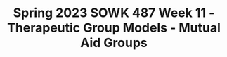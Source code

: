 ---
layout: single_embed_slide
title: "Spring 2023 SOWK 487 Week 11 - Therapeutic Group Models - Mutual Aid Groups"
presentation_id: n4p6cC
canonical_url: /presentations/n4p6cC/
slides:
  - slide_name: ../deck-10159-large-0.jpeg
    slide_thumbnail: ../deck-10159-thumb-0.jpeg
    slide_text: >
      <p>Therapeutic Group Models Mutual Aid Groups
      Dr. Jacob Campbell, LICSW at Heritage University
      SOWK 487w Spring 2023</p>
      
  - slide_name: ../deck-10159-large-1.jpeg
    slide_thumbnail: ../deck-10159-thumb-1.jpeg
    slide_text: >
      <p>Agenda Plan for Week 11 What are mutual aid groups Dynamics of mutual aid groups The phases of helping within the mutual aid process Facilitation of mutual aid</p>
      
  - slide_name: ../deck-10159-large-2.jpeg
    slide_thumbnail: ../deck-10159-thumb-2.jpeg
    slide_text: >
      <p>Our America with Lisa Ling Transgender Support Group Meeting</p>
      
  - slide_name: ../deck-10159-large-3.jpeg
    slide_thumbnail: ../deck-10159-thumb-3.jpeg
    slide_text: >
      <p>Engage in the Process of Reviewing Practice Together for Development
      THEMES Understand How Trauma Impacts Students
      Use Idea Generation Develop New and Novel Ideas Integrated Self-Care Practices Limiting Re-Traumatization Into Group and Encourage Use Within the Classroom Methods for Increasing to Reduce Compassion Fatigue Use Storytelling to Resiliency Factors for Students Make Meaning and Engaging in Self-Care and Include Scholarly Sources and Develop Cohesion Burnout Prevention to Reduce the Develop Connections to Impact of Secondary Trauma Evidence-Based Practice De ne Concepts as a Evaluate and Implement Ideas for Group to Enhance Promoting Systematic Changes Understanding Within a Classroom and School-Wide Review Protocols for Professional Socialization Develop a Tool or Recommendation for How Other School LEARNING STRATEGIES Sta Could Create Similar Growth in Other Schools
      Follow Mutual Aid Model
      Incorporate an Interdisciplinary Framework
      ff
      fi
      COMPONENTS IN BUILDING A TRAUMA-INFORMED PLC
      (Campbell, 2023)</p>
      
  - slide_name: ../deck-10159-large-4.jpeg
    slide_thumbnail: ../deck-10159-thumb-4.jpeg
    slide_text: >
      <p>Dynamics of Mutual Aid Creating Many Helping Relationships
      • Sharing data
      • Mutual support
      • “All-in-the-same-boat”
      • Mutual demand
      phenomenon
      • Dialectical process • Discussing taboo areas • Developing a universal perspective
      • Individual problem-solving • Rehearsal • “Strength-in-numbers” phenomenon
      (Shulman, 2020)</p>
      
  - slide_name: ../deck-10159-large-5.jpeg
    slide_thumbnail: ../deck-10159-thumb-5.jpeg
    slide_text: >
      <p>Sharing Data Life Experiences Knowledge Views Values
      Image Generated by Midjourney (Shulman, 2020)</p>
      
  - slide_name: ../deck-10159-large-6.jpeg
    slide_thumbnail: ../deck-10159-thumb-6.jpeg
    slide_text: >
      <p>• Expands members • • •
      perspectives Helps members universalize their life struggles Raise level of consciousness to expand their perspectives Develops group empathy support
      “All-in-theSame-Boat” phenomenon
      (Shulman, 2020; Gitterman, 2017)</p>
      
  - slide_name: ../deck-10159-large-7.jpeg
    slide_thumbnail: ../deck-10159-thumb-7.jpeg
    slide_text: >
      <p>Dialectical Process
      “
      Open place for a debate of ideas
      dialectical | ˌdīəˈlektəkəl | adjective 1 relating to the logical discussion of ideas and opinions: dialectical ingenuity.
      2 concerned with or acting through opposing forces: a dialectical opposition between artistic translation and transcription.
      Group members can listen as one member presents the thesis, and the other the antithesis. As each member listens, he or she can use the discussion to develop a personal synthesis. (Shulman, 2020, p. 347)</p>
      
  - slide_name: ../deck-10159-large-8.jpeg
    slide_thumbnail: ../deck-10159-thumb-8.jpeg
    slide_text: >
      <p>Discussing a Taboo Area “A mutual-aid process in which one member enters a taboo area of discussion, thereby freeing other members to enter as well”
      Photo by Tech Nick on Unsplash (Shulman, 2020, p. 375)</p>
      
  - slide_name: ../deck-10159-large-9.jpeg
    slide_thumbnail: ../deck-10159-thumb-9.jpeg
    slide_text: >
      <p>Developing a Universal Perspective “A mutual-aid process in the group in which members begin to perceive universal issues, particularly in relation to oppression, thus allowing them to view their own problems in a more social context and with less personal blame.”
      • A special case for “all-inthe-same-boat.”
      • Can be related to
      oppression and recognizing the systematic nature
      • Fits within the concept of consciousness-raising groups
      p. 384
      (Shulman, 2020)</p>
      
  - slide_name: ../deck-10159-large-10.jpeg
    slide_thumbnail: ../deck-10159-thumb-10.jpeg
    slide_text: >
      <p>Mutual Support The acceptance and caring of the group p. 378
      Mutual Demand “A mutual-aid process in which group members o er each other help by making demands and setting expectations on personal behavior.” p. 379 ff
      (Shulman, 2020)</p>
      
  - slide_name: ../deck-10159-large-11.jpeg
    slide_thumbnail: ../deck-10159-thumb-11.jpeg
    slide_text: >
      <p>Make individual associations Share feelings and connection with group members Easier to see problems of someone else then self Learning process to improve problem solving.
      Individual Problem Solving</p>
      
  - slide_name: ../deck-10159-large-12.jpeg
    slide_thumbnail: ../deck-10159-thumb-12.jpeg
    slide_text: >
      <p>Rehearsal “The group becomes a safe place to risk new ways of communicating and to practice actions the group member feels may be hard to do” p. 381
      (Shulman, 2020)</p>
      
  - slide_name: ../deck-10159-large-13.jpeg
    slide_thumbnail: ../deck-10159-thumb-13.jpeg
    slide_text: >
      <p>The mutual-aid process in which group members are strengthened to take on di cult tasks (such as challenging agency policy) through the support of other group members
      “Strength-in-Numbers” ffi
      phenomenon</p>
      
  - slide_name: ../deck-10159-large-14.jpeg
    slide_thumbnail: ../deck-10159-thumb-14.jpeg
    slide_text: >
      <p>Tasks, Methods, and Skills Used in Mutual Aid Groups
      • Directs group members to each other • Identi es and focuses on salient themes • Encourages and reinforces cooperative mutual support norms • Engagement members to participate in collective activities • Give participants the ability to do rehearsal
      fi
      (Gitterman, 2017)</p>
      
  - slide_name: ../deck-10159-large-15.jpeg
    slide_thumbnail: ../deck-10159-thumb-15.jpeg
    slide_text: >
      <p>Facilitate a group to help facilitate mutual aid of the members focused as a group of students. Directs group members to each other Identi es and focuses on salient themes Encourages and reinforces cooperative mutual support norms Engagement members to participate in collective activities Give participants the ability to do rehearsal
      fi
      Mutual Aid for Students</p>
      
  - slide_name: ../deck-10159-large-16.jpeg
    slide_thumbnail: ../deck-10159-thumb-16.jpeg
    slide_text: >
      <p>Mutual Aid Groups Vulnerable and Resilient Populations • People dealing with traumatic experiences
      • Immigrants and refugees • People contending with intimate
      • Grief
      partner and other violence
      • AIDS
      • Sexual abuse
      • People with mental health di culties
      • Homelessness
      • Health care settings
      • Older elderly peple and their caregivers
      • People with alternative sexual
      • Isolated and physically and emotionally
      orientation
      challenged group members
      ffi
      (Gitterman, 2017)</p>
      
  - slide_name: ../deck-10159-large-17.jpeg
    slide_thumbnail: ../deck-10159-thumb-17.jpeg
    slide_text: >
      <p>Health, growth, &amp; belonging
      Mediating Function
      (Schwartz, 1961 as cited in Gitterman, 2017)
      Env
      Social Worker
      iron me nt
      Organic whole, dynamic system</p>
      
  - slide_name: ../deck-10159-large-18.jpeg
    slide_thumbnail: ../deck-10159-thumb-18.jpeg
    slide_text: >
      <p>Mediating Function External Mediation
      Internal Mediation
      External Environmental Stressors
      Internal Interpersonal Stressors
      (Schwartz, 1961 as cited in Gitterman, 2017)</p>
      
  - slide_name: ../deck-10159-large-19.jpeg
    slide_thumbnail: ../deck-10159-thumb-19.jpeg
    slide_text: >
      <p>Phases of Helping
      Preparation Phase
      Contract Phase
      Work Phase
      Ending Phase
      (Schwartz, 1971 as cited in Gitterman, 2017)</p>
      
  - slide_name: ../deck-10159-large-20.jpeg
    slide_thumbnail: ../deck-10159-thumb-20.jpeg
    slide_text: >
      <p>Phases of Helping
      Preparation Phase
      Contract Phase
      Work Phase
      • Organizational and work preparation • Group dynamics and functions preparation
      Ending Phase
      (Schwartz, 1971 as cited in Gitterman, 2017)</p>
      
  - slide_name: ../deck-10159-large-21.jpeg
    slide_thumbnail: ../deck-10159-thumb-21.jpeg
    slide_text: >
      <p>Phases of Helping
      Preparation Phase
      Contract Phase
      • Clear and mutual agreement Work Phase
      Ending Phase
      (Schwartz, 1971 as cited in Gitterman, 2017)</p>
      
  - slide_name: ../deck-10159-large-22.jpeg
    slide_thumbnail: ../deck-10159-thumb-22.jpeg
    slide_text: >
      <p>Phases of Helping
      Preparation Phase
      • Find common ground Contract Phase
      Work Phase
      • Detecting and challenging the obstacles • Contribute • De ning the requirements and limits
      Ending Phase
      fi
      (Schwartz, 1971 as cited in Gitterman, 2017)</p>
      
  - slide_name: ../deck-10159-large-23.jpeg
    slide_thumbnail: ../deck-10159-thumb-23.jpeg
    slide_text: >
      <p>Phases of Helping
      Preparation Phase
      Contract Phase
      Work Phase
      • Managing feelings • Future planning
      Ending Phase
      (Schwartz, 1971 as cited in Gitterman, 2017)</p>
      
  - slide_name: ../deck-10159-large-24.jpeg
    slide_thumbnail: ../deck-10159-thumb-24.jpeg
    slide_text: >
      <p>Amount of Facilitation In Mutual Aid Groups
      Non Facilitated
      Mutual Aid
      Highly Facilitated</p>
      
---